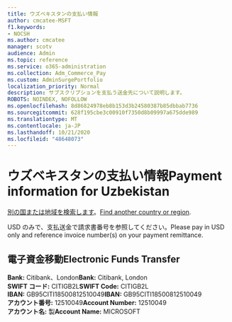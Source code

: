 ```yaml
---
title: ウズベキスタンの支払い情報
author: cmcatee-MSFT
f1.keywords:
- NOCSH
ms.author: cmcatee
manager: scotv
audience: Admin
ms.topic: reference
ms.service: o365-administration
ms.collection: Adm_Commerce_Pay
ms.custom: AdminSurgePortfolio
localization_priority: Normal
description: サブスクリプションを支払う送金先について説明します。
ROBOTS: NOINDEX, NOFOLLOW
ms.openlocfilehash: 8d86824978eb8b153d3b24580387b85dbbab7736
ms.sourcegitcommit: 628f195cbe3c00910f7350d8b09997a675dde989
ms.translationtype: MT
ms.contentlocale: ja-JP
ms.lasthandoff: 10/21/2020
ms.locfileid: "48648073"
---
```

# <a name="payment-information-for-uzbekistan"></a><span data-ttu-id="cf0bc-103">ウズベキスタンの支払い情報</span><span class="sxs-lookup"><span data-stu-id="cf0bc-103">Payment information for Uzbekistan</span></span>

<span data-ttu-id="cf0bc-104">[別の国または地域を検索します](../billing-and-payments/pay-for-your-subscription.md)。</span><span class="sxs-lookup"><span data-stu-id="cf0bc-104">[Find another country or region](../billing-and-payments/pay-for-your-subscription.md).</span></span>

<span data-ttu-id="cf0bc-105">USD のみで、支払送金で請求書番号を参照してください。</span><span class="sxs-lookup"><span data-stu-id="cf0bc-105">Please pay in USD only and reference invoice number(s) on your payment remittance.</span></span>

## <a name="electronic-funds-transfer"></a><span data-ttu-id="cf0bc-106">電子資金移動</span><span class="sxs-lookup"><span data-stu-id="cf0bc-106">Electronic Funds Transfer</span></span>

<span data-ttu-id="cf0bc-107">**Bank:** Citibank、London</span><span class="sxs-lookup"><span data-stu-id="cf0bc-107">**Bank:** Citibank, London</span></span>  
<span data-ttu-id="cf0bc-108">**SWIFT コード:** CITIGB2L</span><span class="sxs-lookup"><span data-stu-id="cf0bc-108">**SWIFT Code:** CITIGB2L</span></span>  
<span data-ttu-id="cf0bc-109">**IBAN:** GB95CITI18500812510049</span><span class="sxs-lookup"><span data-stu-id="cf0bc-109">**IBAN:** GB95CITI18500812510049</span></span>  
<span data-ttu-id="cf0bc-110">**アカウント番号:** 12510049</span><span class="sxs-lookup"><span data-stu-id="cf0bc-110">**Account Number:** 12510049</span></span>  
<span data-ttu-id="cf0bc-111">**アカウント名:** 製</span><span class="sxs-lookup"><span data-stu-id="cf0bc-111">**Account Name:** MICROSOFT</span></span>  